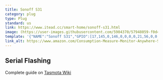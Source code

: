 ```yaml
---
title: Sonoff S31
category: plug
type: Plug
standard: us
link: https://www.itead.cc/smart-home/sonoff-s31.html
image: (https://user-images.githubusercontent.com/5904370/57948059-f0d4dc00-78e0-11e9-85df-a23c5af638a3.png
template: '{"NAME":"Sonoff S31","GPIO":[17,145,0,146,0,0,0,0,21,56,0,0,0],"FLAG":0,"BASE":41}' 
link_alt: https://www.amazon.com/Consumption-Measure-Monitor-Anywhere-S31-1Pack/dp/B07CKKP4RX
---
```

## Serial Flashing
Complete guide on [Tasmota Wiki](https://github.com/arendst/Sonoff-Tasmota/wiki/Sonoff-S31)